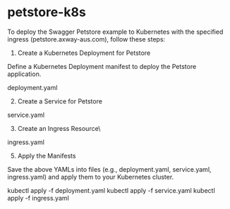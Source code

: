 # petstore-k8s
To deploy the Swagger Petstore example to Kubernetes with the specified ingress (petstore.axway-aus.com), follow these steps:

1. Create a Kubernetes Deployment for Petstore

Define a Kubernetes Deployment manifest to deploy the Petstore application.

deployment.yaml

2. Create a Service for Petstore

service.yaml

3. Create an Ingress Resource\
   
ingress.yaml

5. Apply the Manifests

Save the above YAMLs into files (e.g., deployment.yaml, service.yaml, ingress.yaml) and apply them to your Kubernetes cluster.

kubectl apply -f deployment.yaml
kubectl apply -f service.yaml
kubectl apply -f ingress.yaml

